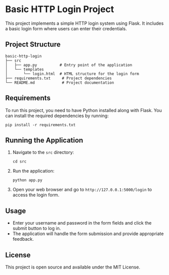 # Basic HTTP Login Project

This project implements a simple HTTP login system using Flask. It includes a basic login form where users can enter their credentials.

## Project Structure

```
basic-http-login
├── src
│   ├── app.py          # Entry point of the application
│   └── templates
│       └── login.html  # HTML structure for the login form
├── requirements.txt     # Project dependencies
└── README.md            # Project documentation
```

## Requirements

To run this project, you need to have Python installed along with Flask. You can install the required dependencies by running:

```
pip install -r requirements.txt
```

## Running the Application

1. Navigate to the `src` directory:
   ```
   cd src
   ```

2. Run the application:
   ```
   python app.py
   ```

3. Open your web browser and go to `http://127.0.0.1:5000/login` to access the login form.

## Usage

- Enter your username and password in the form fields and click the submit button to log in.
- The application will handle the form submission and provide appropriate feedback.

## License

This project is open source and available under the MIT License.
